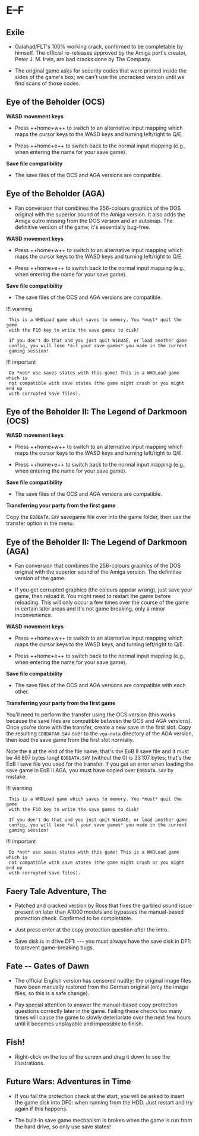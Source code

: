 # E–F

## Exile

- Galahad/FLT's 100% working crack, confirmed to be completable by himself.
  The official re-releases approved by the Amiga port's creator, Peter J. M.
  Irvin, are bad cracks done by The Company.

- The original game asks for security codes that were printed inside
  the sides of the game's box; we can't use the uncracked version until we
  find scans of those codes.


## Eye of the Beholder (OCS)

**WASD movement keys**

- Press ++home+w++ to switch to an alternative input mapping which maps the
  cursor keys to the WASD keys and turning left/right to Q/E.

- Press ++home+e++ to switch back to the normal input mapping (e.g., when
  entering the name for your save game).


**Save file compatibility**

- The save files of the OCS and AGA versions are compatible.


## Eye of the Beholder (AGA)

- Fan conversion that combines the 256-colours graphics of the DOS original
  with the superior sound of the Amiga version. It also adds the Amiga outro
  missing from the DOS version and an automap. The definitive version of the
  game; it's essentially bug-free.


**WASD movement keys**

- Press ++home+w++ to switch to an alternative input mapping which maps the
  cursor keys to the WASD keys and turning left/right to Q/E.

- Press ++home+e++ to switch back to the normal input mapping (e.g., when
  entering the name for your save game).

**Save file compatibility**

- The save files of the OCS and AGA versions are compatible.

!!! warning

     This is a WHDLoad game which saves to memory. You *must* quit the game
     with the F10 key to write the save games to disk!

     If you don't do that and you just quit WinUAE, or load another game
     config, you will lose *all your save games* you made in the current
     gaming session!

!!! important

     Do *not* use saves states with this game! This is a WHDLoad game which is
     not compatible with save states (the game might crash or you might end up
     with corrupted save files).


## Eye of the Beholder II: The Legend of Darkmoon (OCS)

**WASD movement keys**

- Press ++home+w++ to switch to an alternative input mapping which maps the
  cursor keys to the WASD keys and turning left/right to Q/E.

- Press ++home+e++ to switch back to the normal input mapping (e.g., when
  entering the name for your save game).


**Save file compatibility**

- The save files of the OCS and AGA versions are compatible.


**Transferring your party from the first game**

Copy the `EOBDATA.SAV` savegame file over into the game folder, then use the
transfer option in the menu.



## Eye of the Beholder II: The Legend of Darkmoon (AGA)

- Fan conversion that combines the 256-colours graphics of the DOS original
  with the superior sound of the Amiga version. The definitive version of the
  game.

- If you get corrupted graphics (the colours appear wrong), just save your
  game, then reload it. You might need to restart the game before reloading.
  This will only occur a few times over the course of the game in certain
  later areas and it's not game breaking, only a minor inconvenience.
 

**WASD movement keys**

- Press ++home+w++ to switch to an alternative input mapping which maps the
  cursor keys to the WASD keys, and turning left/right to Q/E.

- Press ++home+e++ to switch back to the normal input mapping (e.g., when
  entering the name for your save game).


**Save file compatibility**

- The save files of the OCS and AGA versions are compatible with each other.


**Transferring your party from the first game**

You'll need to perform the transfer using the OCS version (this works because
the save files are compatible between the OCS and AGA versions). Once you're
done with the transfer, create a new save in the first slot. Copy the
resulting `EOBDATA0.SAV` over to the `vga-data` directory of the AGA version,
then load the save game from the first slot normally.

Note the `0` at the end of the file name; that's the EoB II save file and it
must be 46&thinsp;897 bytes long! `EOBDATA.SAV` (without the 0) is
33&thinsp;107 bytes; that's the EoB I save file you used for the transfer. If
you get an error when loading the save game in EoB II AGA, you must have
copied over `EOBDATA.SAV` by mistake.

!!! warning

     This is a WHDLoad game which saves to memory. You *must* quit the game
     with the F10 key to write the save games to disk!

     If you don't do that and you just quit WinUAE, or load another game
     config, you will lose *all your save games* you made in the current
     gaming session!

!!! important

     Do *not* use saves states with this game! This is a WHDLoad game which is
     not compatible with save states (the game might crash or you might end up
     with corrupted save files).


## Faery Tale Adventure, The

- Patched and cracked version by Ross that fixes the garbled sound issue
  present on later than A1000 models and bypasses the manual-based protection
  check. Confirmed to be completable.

- Just press enter at the copy protection question after the intro.

- Save disk is in drive DF1: --- you must always have the save disk in DF1:
  to prevent game-breaking bugs.


## Fate -- Gates of Dawn

- The official English version has censored nudity; the
  original image files have been manually restored from the German original
  (only the image files, so this is a safe change).

- Pay special attention to answer the manual-based copy protection questions
  correctly later in the game. Failing these checks too many times will cause
  the game to slowly deterioriate over the next few hours until it becomes
  unplayable and impossible to finish.


## Fish!

- Right-click on the top of the screen and drag it down to see the
  illustrations.


## Future Wars: Adventures in Time

- If you fail the protection check at the start, you will be asked to insert
  the game disk into DF0: when running from the HDD. Just restart and try
  again if this happens.

- The built-in save game mechanism is broken when the game is run from the
  hard drive, so only use save states!

